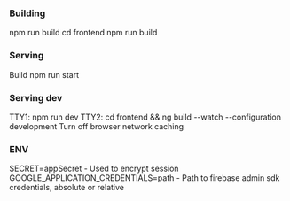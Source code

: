 
### Building
npm run build
cd frontend
npm run build

### Serving
Build
npm run start

### Serving dev
TTY1: npm run dev
TTY2: cd frontend && ng build --watch --configuration development
Turn off browser network caching


### ENV
SECRET=appSecret - Used to encrypt session
GOOGLE_APPLICATION_CREDENTIALS=path - Path to firebase admin sdk credentials, absolute or relative
